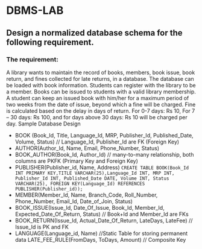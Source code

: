 # DBMS-LAB
## Design a normalized database schema for the following requirement.
### The requirement:
A library wants to maintain the record of books, members, book issue, book
return, and fines collected for late returns, in a database. The database can be loaded with book
information. Students can register with the library to be a member. Books can be issued to
students with a valid library membership. A student can keep an issued book with him/her for a
maximum period of two weeks from the date of issue, beyond which a fine will be charged. Fine
is calculated based on the delay in days of return. For 0-7 days: Rs 10, For 7 – 30 days: Rs 100,
and for days above 30 days: Rs 10 will be charged per day.
Sample Database Design

- BOOK (Book_Id, Title, Language_Id, MRP, Publisher_Id, Published_Date, Volume, Status) //
Language_Id, Publisher_Id are FK (Foreign Key)
- AUTHOR(Author_Id, Name, Email, Phone_Number, Status)
- BOOK_AUTHOR(Book_Id, Author_Id) // many-to-many relationship, both columns are PKFK
(Primary Key and Foreign Key)
- PUBLISHER(Publisher_id, Name, Address)
```CREATE TABLE BOOK(Book_Id INT PRIMARY KEY,TITLE VARCHAR(25),Language_Id INT, MRP INT, Publisher_Id INT, Published_Date DATE, Volume INT, Status VARCHAR(25), FOREIGN KEY(Language_Id) REFERENCES PUBLISHER(Publisher_id));```
- MEMBER(Member_Id, Name, Branch_Code, Roll_Number, Phone_Number, Email_Id,
Date_of_Join, Status)
- BOOK_ISSUE(Issue_Id, Date_Of_Issue, Book_Id, Member_Id, Expected_Date_Of_Return,
Status) // Book+Id and Member_Id are FKs
- BOOK_RETURN(Issue_Id, Actual_Date_Of_Return, LateDays, LateFee) // Issue_Id is PK and
FK
- LANGUAGE(Language_id, Name) //Static Table for storing permanent data
LATE_FEE_RULE(FromDays, ToDays, Amount) // Composite Key 
